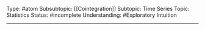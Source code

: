 Type: #atom 
Subsubtopic: [[Cointegration]]
Subtopic: Time Series
Topic: Statistics
Status: #incomplete 
Understanding: #Exploratory Intuition

----
